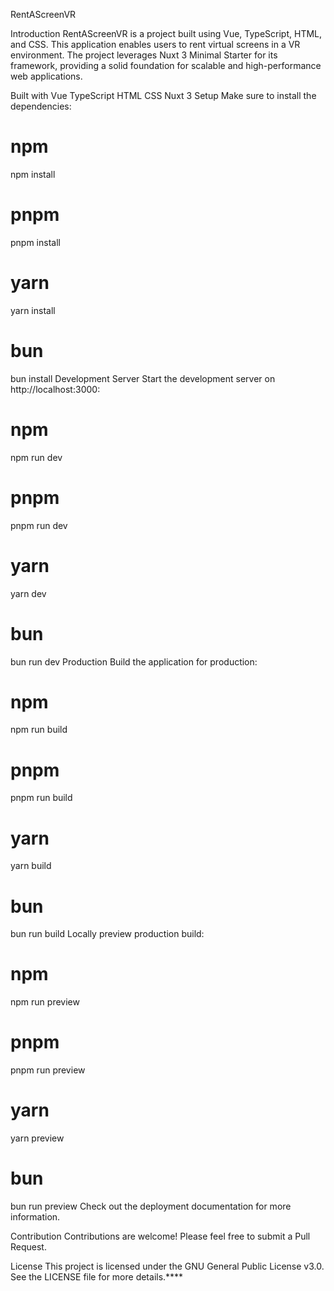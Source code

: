 RentAScreenVR

Introduction
RentAScreenVR is a project built using Vue, TypeScript, HTML, and CSS. This application enables users to rent virtual screens in a VR environment. The project leverages Nuxt 3 Minimal Starter for its framework, providing a solid foundation for scalable and high-performance web applications.

Built with
Vue
TypeScript
HTML
CSS
Nuxt 3
Setup
Make sure to install the dependencies:

# npm
npm install

# pnpm
pnpm install

# yarn
yarn install

# bun
bun install
Development Server
Start the development server on http://localhost:3000:

# npm
npm run dev

# pnpm
pnpm run dev

# yarn
yarn dev

# bun
bun run dev
Production
Build the application for production:

# npm
npm run build

# pnpm
pnpm run build

# yarn
yarn build

# bun
bun run build
Locally preview production build:

# npm
npm run preview

# pnpm
pnpm run preview

# yarn
yarn preview

# bun
bun run preview
Check out the deployment documentation for more information.

Contribution
Contributions are welcome! Please feel free to submit a Pull Request.

License
This project is licensed under the GNU General Public License v3.0. See the LICENSE file for more details.****
